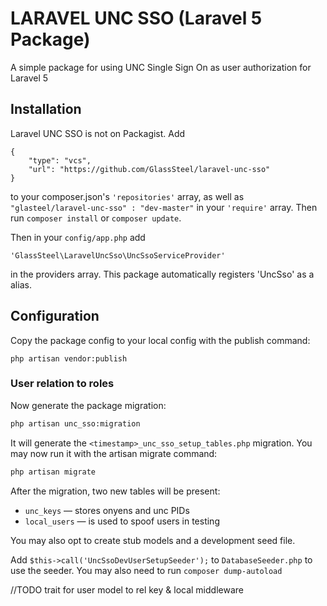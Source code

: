 # LARAVEL UNC SSO (Laravel 5 Package)

A simple package for using UNC Single Sign On as user authorization for Laravel 5

## Installation

Laravel UNC SSO is not on Packagist. Add
```
{
	"type": "vcs",
	"url": "https://github.com/GlassSteel/laravel-unc-sso"
}
```
to your composer.json's `'repositories'` array, as well as `"glasteel/laravel-unc-sso" : "dev-master"` in your `'require'` array. Then run `composer install` or `composer update`.

Then in your `config/app.php` add 

    'GlassSteel\LaravelUncSso\UncSsoServiceProvider'
    
in the providers array. This package automatically registers 'UncSso' as a alias.

## Configuration

Copy the package config to your local config with the publish command:

```
php artisan vendor:publish
```

### User relation to roles

Now generate the package migration:

```bash
php artisan unc_sso:migration
```

It will generate the `<timestamp>_unc_sso_setup_tables.php` migration.
You may now run it with the artisan migrate command:

```bash
php artisan migrate
```

After the migration, two new tables will be present:
- `unc_keys` &mdash; stores onyens and unc PIDs
- `local_users` &mdash; is used to spoof users in testing

You may also opt to create stub models and a development seed file.

Add `$this->call('UncSsoDevUserSetupSeeder');` to `DatabaseSeeder.php` to use the seeder. You may also need to run `composer dump-autoload`

//TODO
trait for user model to rel key & local
middleware
